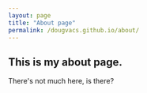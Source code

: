 ```yaml
---
layout: page
title: "About page"
permalink: /dougvacs.github.io/about/
---
```


## This is my about page.

There's not much here, is there?